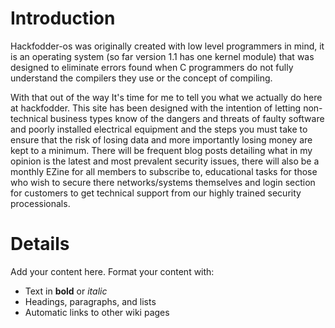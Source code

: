 # Introduction #

Hackfodder-os was originally created with low level programmers in mind, it is an operating system (so far version 1.1 has one kernel module) that was designed to eliminate errors found when C programmers do not fully understand the compilers they use or the concept of compiling.

With that out of the way It's time for me to tell you what we actually do here at hackfodder. This site has been designed with the intention of letting non-technical business types know of the dangers and threats of faulty software and poorly installed electrical equipment and the steps you must take to ensure that the risk of losing data and more importantly losing money are kept to a minimum. There will be frequent blog posts detailing what in my opinion is the latest and most prevalent security issues, there will also be a monthly EZine for all members to subscribe to, educational tasks for those who wish to secure there networks/systems themselves and login section for customers to get technical support from our highly trained security processionals.


# Details #

Add your content here.  Format your content with:
  * Text in **bold** or _italic_
  * Headings, paragraphs, and lists
  * Automatic links to other wiki pages